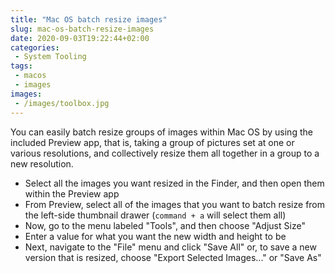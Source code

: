 ```yaml
---
title: "Mac OS batch resize images"
slug: mac-os-batch-resize-images
date: 2020-09-03T19:22:44+02:00
categories:
 - System Tooling
tags:
 - macos
 - images
images:
 - /images/toolbox.jpg
---
```


You can easily batch resize groups of images within Mac OS by using the included Preview app, that is, taking a group of pictures set at one or various resolutions, and collectively resize them all together in a group to a new resolution.
<!--more-->

* Select all the images you want resized in the Finder, and then open them within the Preview app
* From Preview, select all of the images that you want to batch resize from the left-side thumbnail drawer (`command + a` will select them all)
* Now, go to the menu labeled "Tools", and then choose "Adjust Size"
* Enter a value for what you want the new width and height to be
* Next, navigate to the "File" menu and click "Save All" or, to save a new version that is resized, choose "Export Selected Images..." or "Save As"
